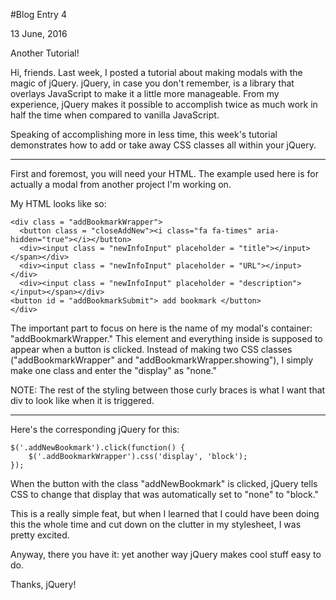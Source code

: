 #Blog Entry 4

13 June, 2016

Another Tutorial!

Hi, friends. Last week, I posted a tutorial about making modals with the magic of jQuery. jQuery, in case you don't remember, is a library that overlays JavaScript to make it a little more manageable. From my experience, jQuery makes it possible to accomplish twice as much work in half the time when compared to vanilla JavaScript.

Speaking of accomplishing more in less time, this week's tutorial demonstrates how to add or take away CSS classes all within your jQuery.

---

First and foremost, you will need your HTML. The example used here is for actually a modal from another project I'm working on.

My HTML looks like so:
```
<div class = "addBookmarkWrapper">
  <button class = "closeAddNew"><i class="fa fa-times" aria-hidden="true"></i></button>
  <div><input class = "newInfoInput" placeholder = "title"></input></span></div>
  <div><input class = "newInfoInput" placeholder = "URL"></input></div>
  <div><input class = "newInfoInput" placeholder = "description"></input></span></div>
<button id = "addBookmarkSubmit"> add bookmark </button>
</div>
```

The important part to focus on here is the name of my modal's container: "addBookmarkWrapper." This element and everything inside is supposed to appear when a button is clicked. Instead of making two CSS classes ("addBookmarkWrapper" and "addBookmarkWrapper.showing"), I simply make one class and enter the "display" as "none."

NOTE: The rest of the styling between those curly braces is what I want that div to look like when it is triggered.

---

Here's the corresponding jQuery for this:

```
$('.addNewBookmark').click(function() {
    $('.addBookmarkWrapper').css('display', 'block');
});
```
When the button with the class "addNewBookmark" is clicked, jQuery tells CSS to change that display that was automatically set to "none" to "block."

This is a really simple feat, but when I learned that I could have been doing this the whole time and cut down on the clutter in my stylesheet, I was pretty excited.

Anyway, there you have it: yet another way jQuery makes cool stuff easy to do.

Thanks, jQuery!
